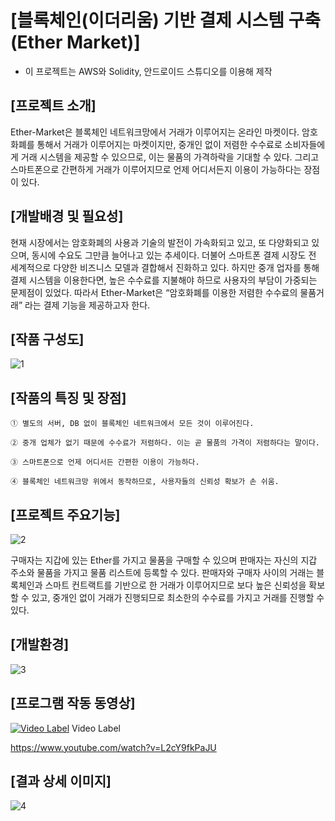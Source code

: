 # [블록체인(이더리움) 기반 결제 시스템 구축 (Ether Market)]

* 이 프로젝트는 AWS와 Solidity, 안드로이드 스튜디오를 이용해 제작

## [프로젝트 소개]

Ether-Market은 블록체인 네트워크망에서 거래가 이루어지는 온라인 마켓이다. 암호화폐를 통해서 거래가 이루어지는 마켓이지만, 중개인 없이 저렴한 수수료로 소비자들에게 거래 시스템을 제공할 수 있으므로, 이는 물품의 가격하락을 기대할 수 있다. 그리고 스마트폰으로 간편하게 거래가 이루어지므로 언제 어디서든지 이용이 가능하다는 장점이 있다.

## [개발배경 및 필요성]

현재 시장에서는 암호화폐의 사용과 기술의 발전이 가속화되고 있고, 또 다양화되고 있으며, 동시에 수요도 그만큼 늘어나고 있는 추세이다. 더불어 스마트폰 결제 시장도 전 세계적으로 다양한 비즈니스 모델과 결합해서 진화하고 있다. 하지만 중개 업자를 통해 결제 시스템을 이용한다면, 높은 수수료를 지불해야 하므로 사용자의 부담이 가중되는 문제점이 있었다. 따라서 Ether-Market은 “암호화폐를 이용한 저렴한 수수료의 물품거래” 라는 결제 기능을 제공하고자 한다.

## [작품 구성도]

![1](https://user-images.githubusercontent.com/48741014/76334764-e3d51d80-6336-11ea-863d-48c53200bd90.PNG)


## [작품의 특징 및 장점]

    ① 별도의 서버, DB 없이 블록체인 네트워크에서 모든 것이 이루어진다.

    ② 중개 업체가 없기 때문에 수수료가 저렴하다. 이는 곧 물품의 가격이 저렴하다는 말이다.

    ③ 스마트폰으로 언제 어디서든 간편한 이용이 가능하다. 

    ④ 블록체인 네트워크망 위에서 동작하므로, 사용자들의 신뢰성 확보가 손 쉬움.
    
## [프로젝트 주요기능]

![2](https://user-images.githubusercontent.com/48741014/76334889-1252f880-6337-11ea-9b18-1d129c8f886e.PNG)

구매자는 지갑에 있는 Ether를 가지고 물품을 구매할 수 있으며 판매자는 자신의 지갑 주소와 물품을 가지고 물품 리스트에 등록할 수 있다. 판매자와 구매자 사이의 거래는 블록체인과 스마트 컨트랙트를 기반으로 한 거래가 이루어지므로 보다 높은 신뢰성을 확보할 수 있고, 중개인 없이 거래가 진행되므로 최소한의 수수료를 가지고 거래를 진행할 수 있다.

## [개발환경]

![3](https://user-images.githubusercontent.com/48741014/76334949-27c82280-6337-11ea-8839-771c2d1977cc.PNG)

## [프로그램 작동 동영상]
[![Video Label](http://img.youtube.com/vi/L2cY9fkPaJU/0.jpg)](https://www.youtube.com/watch?v=L2cY9fkPaJU) Video Label


https://www.youtube.com/watch?v=L2cY9fkPaJU

## [결과 상세 이미지]

![4](https://user-images.githubusercontent.com/48741014/76335053-4f1eef80-6337-11ea-86b6-957866f30e83.PNG)



